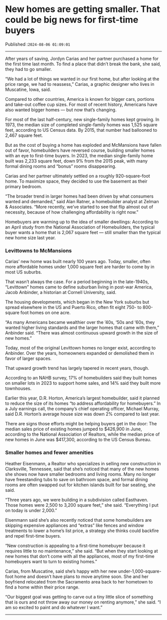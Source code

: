 # New homes are getting smaller. That could be big news for first-time buyers

Published :`2024-08-06 01:09:01`

---

After years of saving, Jordyn Carias and her partner purchased a home for the first time last month. To find a place that didn’t break the bank, she said, they had to go smaller.

“We had a lot of things we wanted in our first home, but after looking at the price range, we had to reassess,” Carias, a graphic designer who lives in Muscatine, Iowa, said.

Compared to other countries, America is known for bigger cars, portions and take-out coffee cup sizes. For most of recent history, Americans have also wanted bigger homes — but now that’s changing.

For most of the last half-century, new single-family homes kept growing. In 1973, the median size of completed single-family homes was 1,525 square feet, according to US Census data. By 2015, that number had ballooned to 2,467 square feet.

But as the cost of buying a home has exploded and McMansions have fallen out of favor, homebuilders have reversed course, building smaller homes with an eye to first-time buyers. In 2023, the median single-family home built was 2,233 square feet, down 9% from the 2015 peak, with many formal dining rooms and “bonus” rooms disappearing.

Carias and her partner ultimately settled on a roughly 920-square-foot home. To maximize space, they decided to use the basement as their primary bedroom.

“The broader trend in larger homes had been driven by what consumers wanted and demanded,” said Alan Ratner, a homebuilder analyst at Zelman & Associates. “More recently, we’ve started to see that flip almost out of necessity, because of how challenging affordability is right now.”

Homebuyers are warming up to the idea of smaller dwellings: According to an April study from the National Association of Homebuilders, the typical buyer wants a home that is 2,067 square feet — still smaller than the typical new home size last year.

### Levittowns to McMansions

Carias’ new home was built nearly 100 years ago. Today, smaller, often more affordable homes under 1,000 square feet are harder to come by in most US suburbs.

That wasn’t always the case. For a period beginning in the late-1940s, “Levittown” homes came to define suburban living in post-war America, Jacob Anbinder, a historian at Cornell University, said.

The housing developments, which began in the New York suburbs but spread elsewhere in the US and Puerto Rico, often fit eight 750- to 800-square foot homes on one acre.

“As many Americans became wealthier over the ’40s, ‘50s and ‘60s, they wanted higher living standards and the larger homes that came with them,” Anbinder said. “There was almost continuous upward growth in the size of new homes.”

Today, most of the original Levittown homes no longer exist, according to Anbinder. Over the years, homeowners expanded or demolished them in favor of larger spaces.

That upward growth trend has largely tapered in recent years, though.

According to an NAHB survey, 17% of homebuilders said they built homes on smaller lots in 2023 to support home sales, and 14% said they built more townhouses.

Earlier this year, D.R. Horton, America’s largest homebuilder, said it planned to reduce the size of its homes “to address affordability for homebuyers.” In a July earnings call, the company’s chief operating officer, Michael Murray, said D.R. Horton’s average house size was down 2% compared to last year.

There are signs those efforts might be helping buyers get in the door: The median sales price of existing homes jumped to $426,900 in June, according to the National Association of Realtors, while the median price of new homes in June was $417,300, according to the US Census Bureau.

### Smaller homes and fewer amenities

Heather Eisenmann, a Realtor who specializes in selling new construction in Clarksville, Tennessee, said that she’s noticed that many of the new homes she shows now have smaller bedrooms and living rooms. Many no longer have freestanding tubs to save on bathroom space, and formal dining rooms are often swapped out for kitchen islands built for bar seating, she said.

“Three years ago, we were building in a subdivision called Easthaven. Those homes were 2,500 to 3,200 square feet,” she said. “Everything I put on today is under 2,000.”

Eisenmann said she’s also recently noticed that some homebuilders are skipping expensive appliances and “extras” like fences and window treatments to lower a home’s list price, a strategy she thinks could backfire and repel first-time buyers.

“New construction is appealing to a first-time homebuyer because it requires little to no maintenance,” she said. “But when they start looking at new homes that don’t come with all the appliances, most of my first-time homebuyers want to turn to existing homes.”

Carias, from Muscatine, said she’s happy with her new under-1,000-square-foot home and doesn’t have plans to move anytime soon. She and her boyfriend relocated from the Sacramento area back to her hometown to find a home within their price range.

“Our biggest goal was getting to carve out a tiny little slice of something that is ours and not throw away our money on renting anymore,” she said. “I am so excited to paint and do whatever I want.”

---

